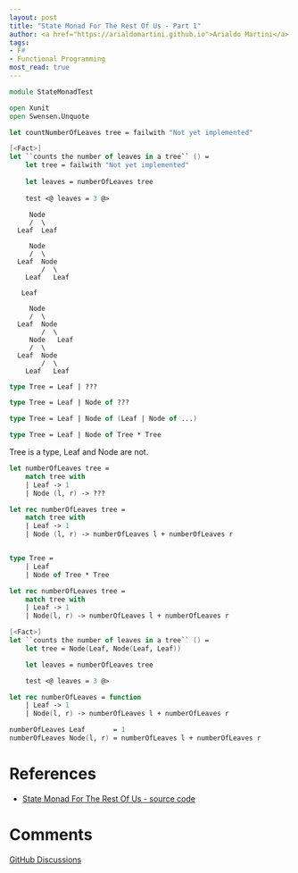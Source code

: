 ```yaml
---
layout: post
title: "State Monad For The Rest Of Us - Part 1"
author: <a href="https://arialdomartini.github.io">Arialdo Martini</a>
tags:
- F#
- Functional Programming
most_read: true
---
```

<!--more-->

```fsharp
module StateMonadTest

open Xunit
open Swensen.Unquote

let countNumberOfLeaves tree = failwith "Not yet implemented"

[<Fact>]
let ``counts the number of leaves in a tree`` () =
    let tree = failwith "Not yet implemented"
    
    let leaves = numberOfLeaves tree
    
    test <@ leaves = 3 @>
```


```
     Node
     /  \
  Leaf  Leaf

     Node
     /  \
  Leaf  Node
        /  \
    Leaf   Leaf

   Leaf
```


```
     Node
     /  \
  Leaf  Node
        /  \
     Node   Leaf
     /  \
  Leaf  Node
        /  \
    Leaf   Leaf
```

```fsharp
type Tree = Leaf | ???
```

```fsharp
type Tree = Leaf | Node of ???
```


```fsharp
type Tree = Leaf | Node of (Leaf | Node of ...)
```


```fsharp
type Tree = Leaf | Node of Tree * Tree
```

Tree is a type, Leaf and Node are not.

```fsharp
let numberOfLeaves tree =
    match tree with
    | Leaf -> 1
    | Node (l, r) -> ??? 
```


```fsharp
let rec numberOfLeaves tree =
    match tree with
    | Leaf -> 1
    | Node (l, r) -> numberOfLeaves l + numberOfLeaves r
```


```fsharp

type Tree =
    | Leaf
    | Node of Tree * Tree

let rec numberOfLeaves tree =
    match tree with
    | Leaf -> 1
    | Node(l, r) -> numberOfLeaves l + numberOfLeaves r

[<Fact>]
let ``counts the number of leaves in a tree`` () =
    let tree = Node(Leaf, Node(Leaf, Leaf))

    let leaves = numberOfLeaves tree

    test <@ leaves = 3 @>
```

```fsharp
let rec numberOfLeaves = function
    | Leaf -> 1
    | Node(l, r) -> numberOfLeaves l + numberOfLeaves r
```


```fsharp
numberOfLeaves Leaf       = 1
numberOfLeaves Node(l, r) = numberOfLeaves l + numberOfLeaves r
```

# References

* [State Monad For The Rest Of Us - source code][source-code]

[source-code]: https://github.com/arialdomartini/state-monad-for-the-rest-of-us

# Comments
[GitHub Discussions](https://github.com/arialdomartini/arialdomartini.github.io/discussions/30)
